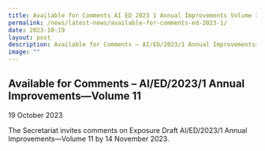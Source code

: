 ```yaml
---
title: Available for Comments AI ED 2023 1 Annual Improvements Volume 11
permalink: /news/latest-news/available-for-comments-ed-2023-1/
date: 2023-10-19
layout: post
description: Available for Comments – AI/ED/2023/1 Annual Improvements—Volume 11
image: ""
---
```

Available for Comments – AI/ED/2023/1 Annual Improvements—Volume 11
--------------------------------


19 October 2023

The Secretariat invites comments on Exposure Draft AI/ED/2023/1 Annual Improvements—Volume 11 by 14 November 2023.